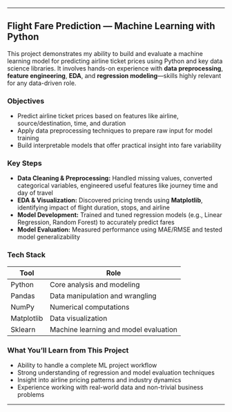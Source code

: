 
---

## Flight Fare Prediction — Machine Learning with Python

This project demonstrates my ability to build and evaluate a machine learning model for predicting airline ticket prices using Python and key data science libraries. It involves hands-on experience with **data preprocessing**, **feature engineering**, **EDA**, and **regression modeling**—skills highly relevant for any data-driven role.

### Objectives

- Predict airline ticket prices based on features like airline, source/destination, time, and duration
- Apply data preprocessing techniques to prepare raw input for model training
- Build interpretable models that offer practical insight into fare variability

### Key Steps

- **Data Cleaning & Preprocessing:** Handled missing values, converted categorical variables, engineered useful features like journey time and day of travel
- **EDA & Visualization:** Discovered pricing trends using **Matplotlib**, identifying impact of flight duration, stops, and airline
- **Model Development:** Trained and tuned regression models (e.g., Linear Regression, Random Forest) to accurately predict fares
- **Model Evaluation:** Measured performance using MAE/RMSE and tested model generalizability

### Tech Stack

| Tool       | Role                                        |
|------------|---------------------------------------------|
| Python     | Core analysis and modeling                  |
| Pandas     | Data manipulation and wrangling             |
| NumPy      | Numerical computations                      |
| Matplotlib | Data visualization                          |
| Sklearn    | Machine learning and model evaluation       |

### What You’ll Learn from This Project

- Ability to handle a complete ML project workflow
- Strong understanding of regression and model evaluation techniques
- Insight into airline pricing patterns and industry dynamics
- Experience working with real-world data and non-trivial business problems

---

